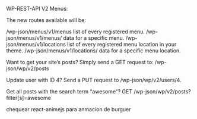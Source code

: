 WP-REST-API V2 Menus:

The new routes available will be:

/wp-json/menus/v1/menus list of every registered menu.
/wp-json/menus/v1/menus/<slug> data for a specific menu.
/wp-json/menus/v1/locations list of every registered menu location in your theme.
/wp-json/menus/v1/locations/<slug> data for a specific menu location.

Want to get your site’s posts? Simply send a GET request to: 
/wp-json/wp/v2/posts

Update user with ID 4? Send a PUT request to 
/wp-json/wp/v2/users/4.

Get all posts with the search term “awesome”? 
GET /wp-json/wp/v2/posts?filter[s]=awesome


chequear react-animejs para anmacion de burguer